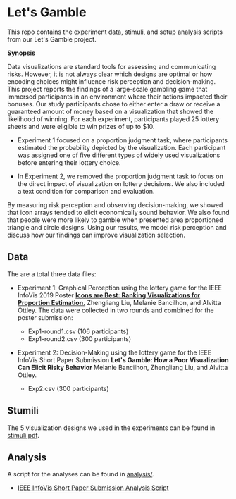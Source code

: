 # Let's Gamble

This repo contains the experiment data, stimuli, and setup analysis scripts from our Let's Gamble project.

**Synopsis**

Data visualizations are standard tools for assessing and communicating risks. However, it is not always clear which designs are optimal or how encoding choices might influence risk perception and decision-making. This project reports the findings of a large-scale gambling game that immersed participants in an environment where their actions impacted their bonuses. Our study participants chose to either enter a draw or receive a guaranteed amount of money based on a visualization that showed the likelihood of winning. For each experiment, participants played 25 lottery sheets and were eligible to win prizes of up to \$10. 
* Experiment 1 focused on a proportion judgment task, where participants estimated the probability depicted by the visualization. Each participant was assigned one of five different types of widely used visualizations before entering their lottery choice. 

* In Experiment 2, we removed the proportion judgment task to focus on the direct impact of visualization on lottery decisions. We also included a text condition for comparison and evaluation.

By measuring risk perception and observing decision-making, we showed that icon arrays tended to elicit economically sound behavior. We also found that people were more likely to gamble when presented area proportioned triangle and circle designs. Using our results, we model risk perception and discuss how our findings can improve visualization selection.


## Data
The are a total three data files:
* Experiment 1: Graphical Perception using the lottery game for the IEEE InfoVis 2019 Poster [**Icons are Best: Ranking  Visualizations for Proportion  Estimation.**](https://github.com/washuvis/letsgamble/blob/master/VIS2019_poster.pdf) Zhengliang Liu, Melanie Bancilhon, and Alvitta Ottley. The data were collected in two rounds and combined for the poster submission:
  * Exp1-round1.csv (106 participants)
  * Exp1-round2.csv (300 participants)

* Experiment 2: Decision-Making using the lottery game for the IEEE InfoVis Short Paper Submission **Let's Gamble: How a Poor Visualization Can Elicit Risky Behavior** Melanie Bancilhon, Zhengliang Liu, and Alvitta Ottley.
  * Exp2.csv (300 participants) 

## Stumili
The 5 visualization designs we used in the experiments can be found in [stimuli.pdf](https://washuvis.github.io/letsgamble/stimuli.pdf).

## Analysis
A script for the analyses can be found in [analysis/](https://github.com/washuvis/letsgamble/blob/master/analysis/).
* [IEEE InfoVis Short Paper Submission Analysis Script](https://washuvis.github.io/letsgamble/analysis/short_paper_analysis.html) 


